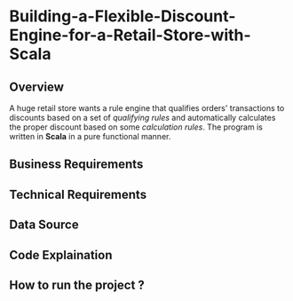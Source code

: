 # Building-a-Flexible-Discount-Engine-for-a-Retail-Store-with-Scala

## Overview ##

A huge retail store wants a rule engine that qualifies orders' transactions to discounts based on a set of *qualifying rules* and automatically calculates the proper discount based on some *calculation rules*. The program is written in __Scala__ in a pure functional manner.

## Business Requirements ##


## Technical Requirements ##


## Data Source ##


## Code Explaination ##


## How to run the project ? ##